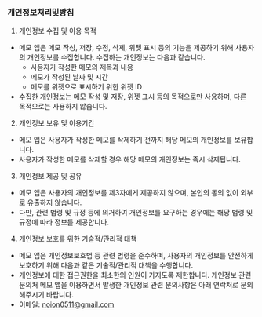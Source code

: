 ### 개인정보처리및방침
1. 개인정보 수집 및 이용 목적
- 메모 앱은 메모 작성, 저장, 수정, 삭제, 위젯 표시 등의 기능을 제공하기 위해 사용자의 개인정보를 수집합니다.
수집하는 개인정보는 다음과 같습니다.
  -  사용자가 작성한 메모의 제목과 내용
  - 메모가 작성된 날짜 및 시간
  - 메모를 위젯으로 표시하기 위한 위젯 ID
- 수집한 개인정보는 메모 작성 및 저장, 위젯 표시 등의 목적으로만 사용하며, 다른 목적으로는 사용하지 않습니다.
2. 개인정보 보유 및 이용기간
- 메모 앱은 사용자가 작성한 메모를 삭제하기 전까지 해당 메모의 개인정보를 보유합니다.
- 사용자가 작성한 메모를 삭제할 경우 해당 메모의 개인정보는 즉시 삭제됩니다.
3. 개인정보 제공 및 공유
- 메모 앱은 사용자의 개인정보를 제3자에게 제공하지 않으며, 본인의 동의 없이 외부로 유출하지 않습니다.
- 다만, 관련 법령 및 규정 등에 의거하여 개인정보를 요구하는 경우에는 해당 법령 및 규정에 따라 정보를 제공합니다.
4. 개인정보 보호를 위한 기술적/관리적 대책
- 메모 앱은 개인정보보호법 등 관련 법령을 준수하며, 사용자의 개인정보를 안전하게 보호하기 위해 다음과 같은 기술적/관리적 대책을 수행합니다.
- 개인정보에 대한 접근권한을 최소한의 인원이 가지도록 제한합니다.
개인정보 관련 문의처
메모 앱을 이용하면서 발생한 개인정보 관련 문의사항은 아래 연락처로 문의해주시기 바랍니다.
- 이메일: noion0511@gmail.com
